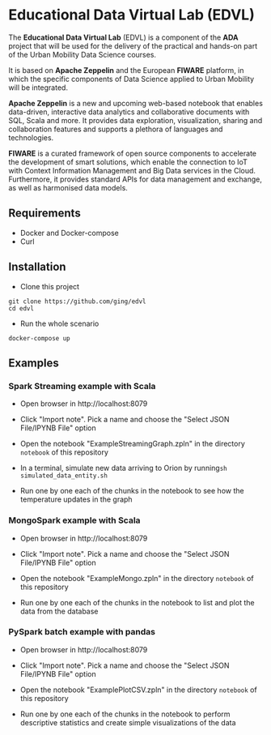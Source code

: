 #  Educational Data Virtual Lab (EDVL) 

The **Educational Data Virtual Lab** (EDVL) is a component of the **ADA** project that will be used for the delivery of the practical and hands-on part of the Urban Mobility Data Science courses. 

It is based on  **Apache Zeppelin** and the European **FIWARE** platform, in which the specific components of Data Science applied to Urban Mobility will be integrated. 

**Apache Zeppelin** is a new and upcoming web-based notebook that enables data-driven, interactive data analytics and collaborative documents with SQL, Scala and more. It provides data exploration, visualization, sharing and collaboration features  and supports a plethora of languages and technologies.

**FIWARE** is a curated framework of open source components to accelerate the development of smart solutions, which enable the connection to IoT with Context Information Management and Big Data services in the Cloud. Furthermore, it provides standard APIs for data management and exchange, as well as harmonised data models.

## Requirements

* Docker and Docker-compose
* Curl 


## Installation

* Clone this project
```shell
git clone https://github.com/ging/edvl
cd edvl
```

* Run the whole scenario
```shell
docker-compose up
```

## Examples

### Spark Streaming example with Scala

* Open browser in http://localhost:8079

* Click "Import note". Pick a name and choose the "Select JSON File/IPYNB File" option

* Open the notebook "ExampleStreamingGraph.zpln" in the directory ``notebook`` of this repository

* In a terminal, simulate new data arriving to Orion  by running```sh simulated_data_entity.sh```

* Run one by one each of the chunks in the notebook to see how  the temperature updates in the graph


### MongoSpark example with Scala

* Open browser in http://localhost:8079

* Click "Import note". Pick a name and choose the "Select JSON File/IPYNB File" option

* Open the notebook "ExampleMongo.zpln" in the directory ``notebook`` of this repository

* Run one by one each of the chunks in the notebook to list and plot the data from the database

### PySpark batch example with pandas

* Open browser in http://localhost:8079

* Click "Import note". Pick a name and choose the "Select JSON File/IPYNB File" option

* Open the notebook "ExamplePlotCSV.zpln" in the directory ``notebook`` of this repository

* Run one by one each of the chunks in the notebook to perform descriptive statistics and create simple visualizations of the data
